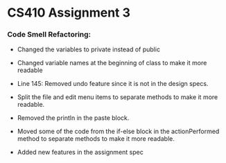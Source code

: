 # CS410 Assignment 3


### Code Smell Refactoring:
- Changed the variables to private instead of public
- Changed variable names at the beginning of class to make it more readable
- Line 145: Removed undo feature since it is not in the design specs.
- Split the file and edit menu items to separate methods to make it more readable.
- Removed the println in the paste block. 
- Moved some of the code from the if-else block in the actionPerformed method to separate methods to make it more readable.

- Added new features in the assignment spec
